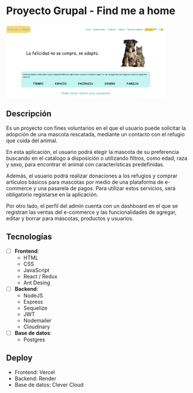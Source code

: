 # Proyecto Grupal - Find me a home

<p align="left">
  <img height="200" src="./findmeahome.JPG" />
</p>


## Descripción

Es un proyecto con fines voluntarios en el que el usuario puede solicitar la adopción de una mascota rescatada, mediante un contacto con el refugio que cuida del animal.

En esta aplicación, el usuario podrá elegir la mascota de su preferencia buscando en el catálogo a disposición o utilizando filtros, como edad, raza y sexo, para encontrar el animal con características predefinidas. 

Además, el usuario podrá realizar donaciones a los refugios y comprar artículos básicos para mascotas por medio de una plataforma de e-commerce y una pasarela de pagos. Para utilizar estos servicios, será obligatorio registarse en la aplicación.

Por otro lado, el perfil del admin cuenta con un dashboard en el que se registran las ventas del e-commerce y las funcionalidades de agregar, editar y borrar para mascotas, productos y usuarios.


## Tecnologías

- [ ] __Frontend__:
  - HTML
  - CSS
  - JavaScript
  - React / Redux
  - Ant Desing
- [ ] __Backend__:
  - NodeJS
  - Express
  - Sequelize
  - JWT
  - Nodemailer
  - Cloudinary
- [ ] __Base de datos__:
  - Postgres


## Deploy

- Frontend: Vercel
- Backend: Render
- Base de datos: Clever Cloud